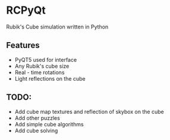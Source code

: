 # RCPyQt

Rubik's Cube simulation written in Python

## Features
* PyQT5 used for interface
* Any Rubik's cube size
* Real - time rotations
* Light reflections on the cube

## TODO: 
* Add cube map textures and reflection of skybox on the cube
* Add other puzzles
* Add simple cube algorithms
* Add cube solving